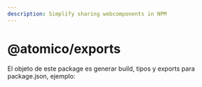 ```yaml
---
description: Simplify sharing webcomponents in NPM
---
```


# @atomico/exports

El objeto de este package es generar build, tipos y exports para package.json, ejemplo:



